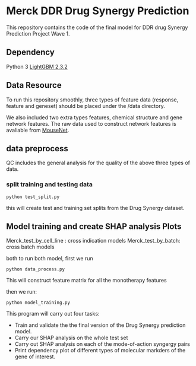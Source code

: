 # Merck DDR Drug Synergy Prediction

This repository contains the code of the final model for DDR drug Synergy Prediction Project Wave 1. 

## Dependency

Python 3
[LightGBM 2.3.2](https://lightgbm.readthedocs.io/en/latest/index.html)

## Data Resource

To run this repository smoothly, three types of feature data (response, feature and geneset) should be placed under the /data directory.  

We also included two extra types features, chemical structure and gene network features. The raw data used to construct network features is avaliable from [MouseNet](http://fntm.princeton.edu). 

## data preprocess

QC includes the general analysis for the quality of the above three types of data.

### split training and testing data

```
python test_split.py
```
this will create test and training set splits from the Drug Synergy dataset.

## Model training and create SHAP analysis Plots

Merck_test_by_cell_line : cross indication models
Merck_test_by_batch: cross batch models

both to run both model, first we run

```
python data_process.py
```

This will construct feature matrix for all the monotherapy features

then we run:

```
python model_training.py
```

This program will carry out four tasks: 
* Train and validate the the final version of the Drug Synergy prediction model.
* Carry our SHAP analysis on the whole test set
* Carry out SHAP analysis on each of the mode-of-action syngergy pairs
* Print dependency plot of different types of molecular markders of the gene of interest.







